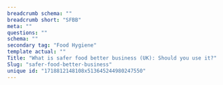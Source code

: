 ```yaml
---
breadcrumb schema: ""
breadcrumb short: "SFBB"
meta: ""
questions: ""
schema: ""
secondary tag: "Food Hygiene"
template actual: ""
Title: "What is safer food better business (UK): Should you use it?"
Slug: "safer-food-better-business"
unique id: "1718812148108x513645244980247550"
---
```


